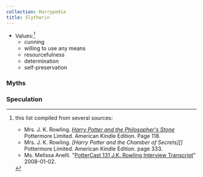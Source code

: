 ```yaml
---
collection: Harrypedia
title: Slytherin
---
```


- Values:[^221221-5]
  - cunning
  - willing to use any means
  - resourcefulness
  - determination
  - self-preservation

[^221221-5]: this list compiled from several sources:

    - Mrs. J. K. Rowling. _[Harry Potter and the Philosopher's Stone][]_
      Pottermore Limited. American Kindle Edition. Page 118.
    - Mrs. J. K. Rowling. _[Harry Potter and the Chamber of Secrets][]_
      Pottermore Limited. American Kindle Edition. page 333.
    - Ms. Melissa Anelli. "[PotterCast 131 J.K. Rowling Interview Transcript][]"
      2008-01-02.

[PotterCast 131 J.K. Rowling Interview Transcript]: http://www.the-leaky-cauldron.org/2008/01/02/Potter/cast-131-j-k-rowling-interview-transcript/
[Harry Potter and the Philosopher's Stone]: https://www.librarything.com/work/5403381/book/225886281

### Myths

### Speculation
